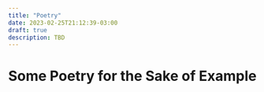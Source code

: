 ```yaml
---
title: "Poetry"
date: 2023-02-25T21:12:39-03:00
draft: true
description: TBD
---
```


# Some Poetry for the Sake of Example
